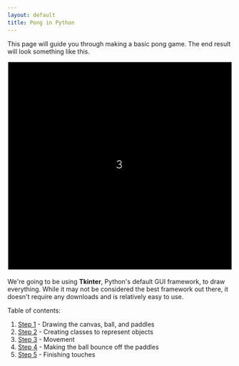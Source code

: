 ```yaml
---
layout: default
title: Pong in Python
---
```


This page will guide you through making a basic pong game. The end result will look something like this.

![Ping pong game](https://github.com/ysthakur/arts-n-stem/blob/gh-pages/images/pong/Pong_final.gif?raw=true)

We're going to be using **Tkinter**, Python's default GUI framework, to draw everything. While it may not be considered the best framework out there, it doesn't require any downloads and is relatively easy to use.

Table of contents:

1. [Step 1](Step1.md) - Drawing the canvas, ball, and paddles
2. [Step 2](Step2.md) - Creating classes to represent objects
3. [Step 3](Step3.md) - Movement
4. [Step 4](Step4.md) - Making the ball bounce off the paddles
5. [Step 5](Step5.md) - Finishing touches
